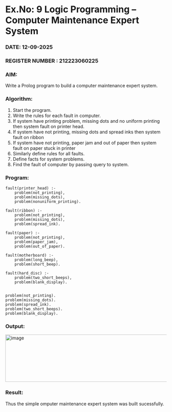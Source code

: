 # Ex.No: 9  Logic Programming –  Computer Maintenance Expert System
### DATE: 12-09-2025                                                                           
### REGISTER NUMBER : 212223060225
### AIM: 
Write a Prolog program to build a computer maintenance expert system.
###  Algorithm:
1. Start the program.
2. Write the rules for each fault in computer.
3. If system have printing problem, missing dots and no uniform printing then system fault on printer head.
4. If system have not printing, missing dots and spread inks then system fault on ribbon
5. If system have not printing, paper jam and out of paper then system fault on paper stuck in printer
6. Similarly define rules for all faults.
7. Define facts for system problems.
8. Find the fault of computer by passing query to system.
     
### Program:
```
fault(printer_head) :-
    problem(not_printing),
    problem(missing_dots),
    problem(nonuniform_printing).

fault(ribbon) :-
    problem(not_printing),
    problem(missing_dots),
    problem(spread_ink).

fault(paper) :-
    problem(not_printing),
    problem(paper_jam),
    problem(out_of_paper).

fault(motherboard) :-
    problem(long_beep),
    problem(short_beep).

fault(hard_disc) :-
    problem(two_short_beeps),
    problem(blank_display).


problem(not_printing).
problem(missing_dots).
problem(spread_ink).
problem(two_short_beeps).
problem(blank_display).
 ```


### Output:
<img width="922" height="148" alt="image" src="https://github.com/user-attachments/assets/714a3bbb-1672-46b0-bd5a-d8a53cabc8bd" />




### Result:
Thus the simple omputer maintenance expert system was built sucessfully.
